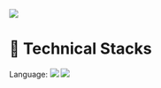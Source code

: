 <!--
**kimjunyo/kimjunyo** is a ✨ _special_ ✨ repository because its `README.md` (this file) appears on your GitHub profile.

Here are some ideas to get you started:

- 🔭 I’m currently working on ...
- 🌱 I’m currently learning ...
- 👯 I’m looking to collaborate on ...
- 🤔 I’m looking for help with ...
- 💬 Ask me about ...
- 📫 How to reach me: ...
- 😄 Pronouns: ...
- ⚡ Fun fact: ...
-->

<img src="https://capsule-render.vercel.app/api?type=waving&color=auto&height=200&section=header&text=welcome%20to%20kimjunyo's%20world👋&fontSize=50" />

# 🌱 Technical Stacks
Language: <img src="https://img.shields.io/badge/python-3776AB?style=flat&logo=python&logoColor=white" />
<img src="https://img.shields.io/badge/java%2011-F7DF1E?style=flat&logo=java&logoColor=white" />
